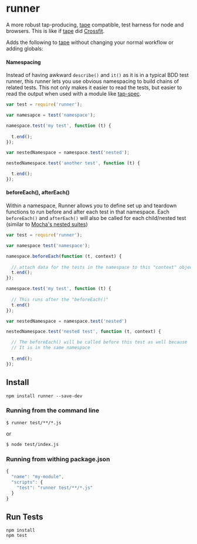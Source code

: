# runner

A more robust tap-producing, [tape](https://github.com/substack/tape) compatible, test harness for node and browsers. This is like if [tape](https://github.com/substack/tape) did [Crossfit](http://fitnesspainfree.com/wp-content/uploads/2013/12/Hammer.jpg).

Adds the following to [tape](https://github.com/substack/tape) without changing your normal workflow or adding globals:

#### Namespacing

Instead of having awkward `describe()` and `it()` as it is in a typical BDD test runner, this runner lets you use obvious namespacing to build chains of related tests. This not only makes it easier to read the tests, but easier to read the output when used with a module like [tap-spec](https://github.com/scottcorgan/tap-spec).

```js
var test = require('runner');

var namesapce = test('namespace');

namespace.test('my test', function (t) {
  
  t.end();
});

var nestedNamespace = namespace.test('nested');

nestedNamespace.test('another test', function (t) {

  t.end();  
});
```

#### beforeEach(), afterEach()

Within a namespace, Runner allows you to define set up and teardown functions to run before and after each test in that namespace. Each `beforeEach()` and `afterEach()` will also be called for each child/nested test (similar to [Mocha's nested suites](http://visionmedia.github.io/mocha/))

```js
var test = require('runner');

var namespace test('namespace');

namespace.beforeEach(function (t, context) {
  
  // attach data for the tests in the namespace to this "context" object  
  t.end();
});

namespace.test('my test', function (t) {
  
  // This runs after the "beforeEach()"
  t.end()
});

var nestedNamespace = namespace.test('nested')

nestedNamespace.test('nested test', function (t, context) {

  // The beforeEach() will be called before this test as well because
  // It is in the same namespace
  
  t.end();
});
```

## Install

```
npm install runner --save-dev
```

### Running from the command line

```
$ runner test/**/*.js
```

or 

```
$ node test/index.js
```

### Running from withing package.json

```js
{
  "name": "my-module",
  "scripts": {
    "test": "runner test/**/*.js"
  }
}
```

## Run Tests

```
npm install
npm test
```